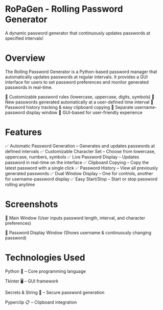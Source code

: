 # RoPaGen - Rolling Password Generator
A dynamic password generator that continuously updates passwords at specified intervals!

# Overview
The Rolling Password Generator is a Python-based password manager that automatically updates passwords at regular intervals. It provides a GUI interface for users to set password preferences and monitor generated passwords in real-time.

🔹 Customizable password rules (lowercase, uppercase, digits, symbols)
🔹 New passwords generated automatically at a user-defined time interval
🔹 Password history tracking & easy clipboard copying
🔹 Separate username-password display window
🔹 GUI-based for user-friendly experience

# Features
✅ Automatic Password Generation – Generates and updates passwords at defined intervals
✅ Customizable Character Set – Choose from lowercase, uppercase, numbers, symbols
✅ Live Password Display – Updates password in real-time on the interface
✅ Clipboard Copying – Copy the latest password with a single click
✅ Password History – View all previously generated passwords
✅ Dual Window Display – One for controls, another for username-password display
✅ Easy Start/Stop – Start or stop password rolling anytime

# Screenshots
🔹 Main Window
(User inputs password length, interval, and character preferences)

🔹 Password Display Window
(Shows username & continuously changing password)

# Technologies Used
Python 🐍 – Core programming language

Tkinter 🖥️ – GUI framework

Secrets & String 🔑 – Secure password generation

Pyperclip 📋 – Clipboard integration


